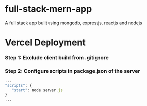# full-stack-mern-app
A full stack app built using mongodb, expressjs, reactjs and nodejs

# Vercel Deployment

### Step 1: Exclude client build from .gitignore

### Step 2: Configure scripts in package.json of the server

```javascript
...
"scripts": {
   "start": node server.js
}
...
```
